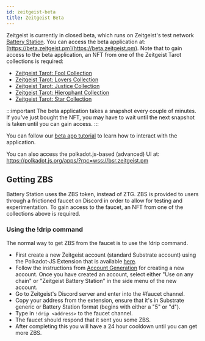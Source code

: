```yaml
---
id: zeitgeist-beta
title: Zeitgeist Beta
---
```


Zeitgeist is currently in closed beta, which runs on Zeitgeist's test network
[Battery Station](./battery-station). You can access the beta application at:
[https://beta.zeitgeist.pm](https://beta.zeitgeist.pm). Note that to gain access
to the beta application, an NFT from one of the Zeitgeist Tarot collections is
required:

-   [Zeitgeist Tarot: Fool Collection](https://singular.rmrk.app/collections/102cb9e9988c85201e-ZEITGEIST-FOOL-COLLECTION?page=1&forsale=forSale&sortBy=priceAscending)
-   [Zeitgeist Tarot: Lovers Collection](https://singular.rmrk.app/collections/102cb9e9988c85201e-ZEITGEIST-LOVERS-COLLECTION)
-   [Zeitgeist Tarot: Justice Collection](https://singular.rmrk.app/collections/102cb9e9988c85201e-ZEITGEIST-JUSTICE-TAROT-COLLECTION)
-   [Zeitgeist Tarot: Hierophant Collection](https://singular.rmrk.app/collections/102cb9e9988c85201e-ZEITGEIST-HIEROPHANT-TAROT-COLLECTION)
-   [Zeitgeist Tarot: Star Collection](https://singular.rmrk.app/collections/102cb9e9988c85201e-ZEITGEIST-STAR-COLLECTION)

<!-- prettier-ignore -->
:::important
The beta application takes a snapshot every couple of minutes. If you've just
bought the NFT, you may have to wait until the next snapshot is taken until you
can gain access.
:::

You can follow our
[beta app tutorial](https://whisker17.github.io/APP-Guide/#/en/app-en) to learn
how to interact with the application.

You can also access the polkadot.js-based (advanced) UI at:
https://polkadot.js.org/apps/?rpc=wss://bsr.zeitgeist.pm

## Getting ZBS

Battery Station uses the ZBS token, instead of ZTG. ZBS is provided to users
through a frictioned faucet on Discord in order to allow for testing and
experimentation. To gain access to the faucet, an NFT from one of the
collections above is required.

### Using the !drip command

The normal way to get ZBS from the faucet is to use the !drip command.

-   First create a new Zeitgeist account (standard Substrate account) using the
    Polkadot-JS Extension that is available
    [here](https://polkadot.js.org/extension/).
-   Follow the instructions from
    [Account Generation](https://wiki.polkadot.network/docs/learn-account-generation)
    for creating a new account. Once you have created an account, select either
    "Use on any chain" or "Zeitgeist Battery Station" in the side menu of the
    new account.
-   Go to Zeitgeist's Discord server and enter into the #faucet channel.
-   Copy your address from the extension, ensure that it's in Substrate generic
    or Battery Station format (begins with either a "5" or "d").
-   Type in `!drip <address>` to the faucet channel.
-   The faucet should respond that it sent you some ZBS.
-   After completing this you will have a 24 hour cooldown until you can get
    more ZBS.
